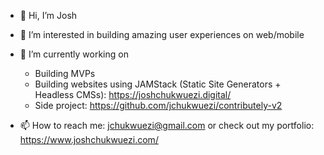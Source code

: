 - 👋 Hi, I’m Josh
- 👀 I’m interested in building amazing user experiences on web/mobile
- 🌱 I’m currently working on
    - Building MVPs  
    - Building websites using JAMStack (Static Site Generators + Headless CMSs):  https://joshchukwuezi.digital/
    - Side project: https://github.com/jchukwuezi/contributely-v2
     
- 📫 How to reach me: jchukwuezi@gmail.com or check out my portfolio: https://www.joshchukwuezi.com/

<!---
jchukwuezi/jchukwuezi is a ✨ special ✨ repository because its `README.md` (this file) appears on your GitHub profile.
You can click the Preview link to take a look at your changes.
--->
